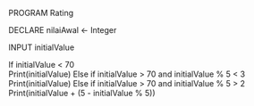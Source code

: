 PROGRAM Rating

DECLARE nilaiAwal <- Integer

INPUT initialValue

If initialValue < 70  
Print(initialValue)
Else if initialValue > 70 and initialValue % 5 < 3
Print(initialValue)
Else if initialValue > 70 and initialValue % 5 > 2
Print(initialValue + (5 - initialValue % 5))
